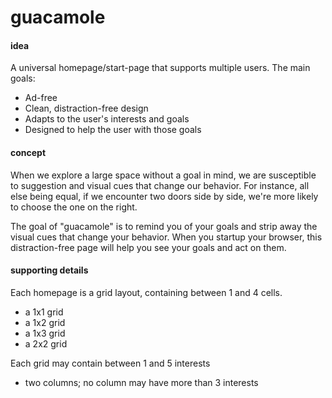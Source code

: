 # guacamole

#### idea

A universal homepage/start-page that supports multiple users. The main goals:
* Ad-free
* Clean, distraction-free design
* Adapts to the user's interests and goals
* Designed to help the user with those goals


#### concept

When we explore a large space without a goal in mind, we are susceptible to suggestion and visual cues that change our behavior. For instance, all else being equal, if we encounter two doors side by side, we're more likely to choose the one on the right.

The goal of "guacamole" is to remind you of your goals and strip away the visual cues that change your behavior. When you startup your browser, this distraction-free page will help you see your goals and act on them.


#### supporting details

Each homepage is a grid layout, containing between 1 and 4 cells.
* a 1x1 grid
* a 1x2 grid
* a 1x3 grid
* a 2x2 grid

Each grid may contain between 1 and 5 interests
* two columns; no column may have more than 3 interests

